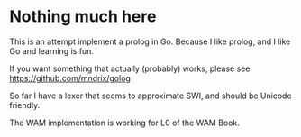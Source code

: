 # Nothing much here

This is an attempt implement a prolog in Go. Because
I like prolog, and I like Go and learning is fun.

If you want something that actually (probably) works,
please see https://github.com/mndrix/golog

So far I have a lexer that seems to approximate SWI, and
should be Unicode friendly.

The WAM implementation is working for L0 of the WAM Book.

